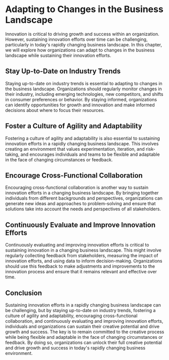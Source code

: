 # Adapting to Changes in the Business Landscape

Innovation is critical to driving growth and success within an organization. However, sustaining innovation efforts over time can be challenging, particularly in today's rapidly changing business landscape. In this chapter, we will explore how organizations can adapt to changes in the business landscape while sustaining their innovation efforts.

Stay Up-to-Date on Industry Trends
----------------------------------

Staying up-to-date on industry trends is essential to adapting to changes in the business landscape. Organizations should regularly monitor changes in their industry, including emerging technologies, new competitors, and shifts in consumer preferences or behavior. By staying informed, organizations can identify opportunities for growth and innovation and make informed decisions about where to focus their resources.

Foster a Culture of Agility and Adaptability
--------------------------------------------

Fostering a culture of agility and adaptability is also essential to sustaining innovation efforts in a rapidly changing business landscape. This involves creating an environment that values experimentation, iteration, and risk-taking, and encourages individuals and teams to be flexible and adaptable in the face of changing circumstances or feedback.

Encourage Cross-Functional Collaboration
----------------------------------------

Encouraging cross-functional collaboration is another way to sustain innovation efforts in a changing business landscape. By bringing together individuals from different backgrounds and perspectives, organizations can generate new ideas and approaches to problem-solving and ensure that solutions take into account the needs and perspectives of all stakeholders.

Continuously Evaluate and Improve Innovation Efforts
----------------------------------------------------

Continuously evaluating and improving innovation efforts is critical to sustaining innovation in a changing business landscape. This might involve regularly collecting feedback from stakeholders, measuring the impact of innovation efforts, and using data to inform decision-making. Organizations should use this feedback to make adjustments and improvements to the innovation process and ensure that it remains relevant and effective over time.

Conclusion
----------

Sustaining innovation efforts in a rapidly changing business landscape can be challenging, but by staying up-to-date on industry trends, fostering a culture of agility and adaptability, encouraging cross-functional collaboration, and continuously evaluating and improving innovation efforts, individuals and organizations can sustain their creative potential and drive growth and success. The key is to remain committed to the creative process while being flexible and adaptable in the face of changing circumstances or feedback. By doing so, organizations can unlock their full creative potential and drive growth and success in today's rapidly changing business environment.
